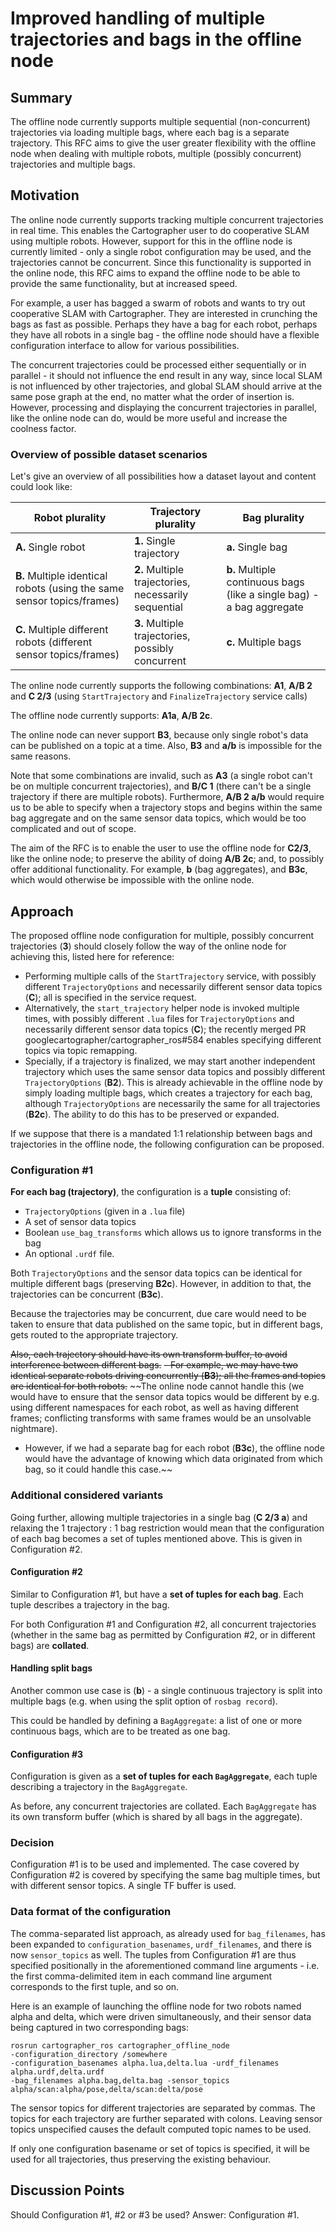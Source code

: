# Improved handling of multiple trajectories and bags in the offline node

## Summary
[summary]: #summary

The offline node currently supports multiple sequential (non-concurrent) trajectories via loading multiple bags, where each bag is a separate trajectory.
This RFC aims to give the user greater flexibility with the offline node when dealing with multiple robots, multiple (possibly concurrent) trajectories and multiple bags.

## Motivation
[motivation]: #motivation

The online node currently supports tracking multiple concurrent trajectories in real time.
This enables the Cartographer user to do cooperative SLAM using multiple robots.
However, support for this in the offline node is currently limited - only a single robot configuration may be used, and the trajectories cannot be concurrent.
Since this functionality is supported in the online node, this RFC aims to expand the offline node to be able to provide the same functionality, but at increased speed. 

For example, a user has bagged a swarm of robots and wants to try out cooperative SLAM with Cartographer.
They are interested in crunching the bags as fast as possible.
Perhaps they have a bag for each robot, perhaps they have all robots in a single bag - the offline node should have a flexible configuration interface to allow for various possibilities.

The concurrent trajectories could be processed either sequentially or in parallel - it should not influence the end result in any way, since local SLAM is not influenced by other trajectories, and global SLAM should arrive at the same pose graph at the end, no matter what the order of insertion is.
However, processing and displaying the concurrent trajectories in parallel, like the online node can do, would be more useful and increase the coolness factor.


### Overview of possible dataset scenarios
Let's give an overview of all possibilities how a dataset layout and content could look like:

| Robot plurality                                                         | Trajectory plurality                                 | Bag plurality                                                          |
|-------------------------------------------------------------------------|------------------------------------------------------|------------------------------------------------------------------------|
| __A.__ Single robot                                                     | __1.__ Single trajectory                             | __a.__ Single bag                                                      |
| __B.__ Multiple identical robots  (using the same sensor topics/frames) | __2.__ Multiple trajectories, necessarily sequential | __b.__ Multiple continuous bags  (like a single bag) - a bag aggregate |
| __C.__ Multiple different robots  (different sensor topics/frames)      | __3.__ Multiple trajectories,  possibly concurrent   | __c.__ Multiple bags                                                   |

The online node currently supports the following combinations:
__A1__, __A/B 2__ and __C 2/3__ (using `StartTrajectory` and `FinalizeTrajectory` service calls)

The offline node currently supports: __A1a__, __A/B 2c__.

The online node can never support __B3__, because only single robot's data can be published on a topic at a time.
Also, __B3__ and __a/b__ is impossible for the same reasons.

Note that some combinations are invalid, such as __A3__ (a single robot can't be on multiple concurrent trajectories), and __B/C 1__ (there can't be a single trajectory if there are multiple robots).
Furthermore, __A/B 2 a/b__ would require us to be able to specify when a trajectory stops and begins within the same bag aggregate and on the same sensor data topics, which would be too complicated and out of scope.

The aim of the RFC is to enable the user to use the offline node for __C2/3__, like the online node; to preserve the ability of doing __A/B 2c__; and, to possibly offer additional functionality. For example, __b__ (bag aggregates), and __B3c__, which would otherwise be impossible with the online node.

## Approach
[approach]: #approach

The proposed offline node configuration for multiple, possibly concurrent trajectories (__3__) should closely follow the way of the online node for achieving this, listed here for reference:
  - Performing multiple calls of the `StartTrajectory` service, with possibly different `TrajectoryOptions` and necessarily different sensor data topics (__C__); all is specified in the service request.
  - Alternatively, the `start_trajectory` helper node is invoked multiple times, with possibly different `.lua` files for `TrajectoryOptions` and necessarily different sensor data topics (__C__); the recently merged PR googlecartographer/cartographer_ros#584 enables specifying different topics via topic remapping.
  - Specially, if a trajectory is finalized, we may start another independent trajectory which uses the same sensor data topics and possibly different `TrajectoryOptions` (__B2__).
  This is already achievable in the offline node by simply loading multiple bags, which creates a trajectory for each bag, although `TrajectoryOptions` are necessarily the same for all trajectories (__B2c__). 
  The ability to do this has to be preserved or expanded.

If we suppose that there is a mandated 1:1 relationship between bags and trajectories in the offline node, the following configuration can be proposed.

### Configuration #1

__For each bag (trajectory)__, the configuration is a __tuple__ consisting of:
  - `TrajectoryOptions` (given in a `.lua` file)
  - A set of sensor data topics
  - Boolean `use_bag_transforms` which allows us to ignore transforms in the bag
  - An optional `.urdf` file.

Both `TrajectoryOptions` and the sensor data topics can be identical for multiple different bags (preserving __B2c__). However, in addition to that, the trajectories can be concurrent (__B3c__).

Because the trajectories may be concurrent, due care would need to be taken to ensure that data published on the same topic, but in different bags, gets routed to the appropriate trajectory.

~~Also, each trajectory should have its own transform buffer, to avoid interference between different bags.~~
  ~~- For example, we may have two identical separate robots driving concurrently (__B3__); all the frames and topics are identical for both robots.~~
  ~~The online node cannot handle this (we would have to ensure that the sensor data topics would be different by e.g. using different namespaces for each robot, as well as having different frames; conflicting transforms with same frames would be an unsolvable nightmare). 
  - However, if we had a separate bag for each robot (__B3c__), the offline node would have the advantage of knowing which data originated from which bag, so it could handle this case.~~

### Additional considered variants

Going further, allowing multiple trajectories in a single bag (__C 2/3 a__) and relaxing the 1 trajectory : 1 bag restriction would mean that the configuration of each bag becomes a set of tuples mentioned above.
This is given in Configuration #2.

#### Configuration #2

Similar to Configuration #1, but have a __set of tuples for each bag__.
Each tuple describes a trajectory in the bag.

For both Configuration #1 and Configuration #2, all concurrent trajectories (whether in the same bag as permitted by Configuration #2, or in different bags) are __collated__.

#### Handling split bags

Another common use case is (__b__) - a single continuous trajectory is split into multiple bags (e.g. when using the split option of `rosbag record`).

This could be handled by defining a `BagAggregate`: a list of one or more continuous bags, which are to be treated as one bag.

#### Configuration #3
Configuration is given as a __set of tuples for each `BagAggregate`__, each tuple describing a trajectory in the `BagAggregate`.

As before, any concurrent trajectories are collated.
Each `BagAggregate` has its own transform buffer (which is shared by all bags in the aggregate).

### Decision

Configuration #1 is to be used and implemented. The case covered by Configuration #2 is covered by specifying the same bag multiple times, but with different sensor topics. A single TF buffer is used.

### Data format of the configuration

The comma-separated list approach, as already used for `bag_filenames`, has been expanded to `configuration_basenames`, `urdf_filenames`, and there is now `sensor_topics` as well. The tuples from Configuration #1 are thus specified positionally in the aforementioned command line arguments - i.e. the first comma-delimited item in each command line argument corresponds to the first tuple, and so on.

Here is an example of launching the offline node for two robots named alpha and delta, which were driven simultaneously, and their sensor data being captured in two corresponding bags:
```
rosrun cartographer_ros cartographer_offline_node
-configuration_directory /somewhere
-configuration_basenames alpha.lua,delta.lua -urdf_filenames alpha.urdf,delta.urdf
-bag_filenames alpha.bag,delta.bag -sensor_topics alpha/scan:alpha/pose,delta/scan:delta/pose
```

The sensor topics for different trajectories are separated by commas. The topics for each trajectory are further separated with colons. Leaving sensor topics unspecified causes the default computed topic names to be used.

If only one configuration basename or set of topics is specified, it will be used for all trajectories, thus preserving the existing behaviour.

## Discussion Points
[discussion]: #discussion

Should Configuration #1, #2 or #3 be used?
Answer: Configuration #1.
